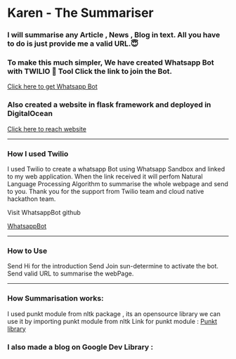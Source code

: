<h1>Karen - The Summariser</h1>
<h3>I will summarise any Article , News , Blog in text. All you have to do is just provide me a valid URL.😇</h3>
<h3>To make this much simpler, We have created Whatsapp Bot with TWILIO 🌟 Tool Click the link to join the Bot.</h3>
<a href="https://wa.me/+14155238886?text=Join%20sun-determine">Click here to get Whatsapp Bot</a>
<h3>Also created a website in flask framework and deployed in DigitalOcean</h3>
<a href="">Click here to reach website</a>
<hr>
<h3>How I used Twilio</h3>
I used Twilio to create a whatsapp Bot using Whatsapp Sandbox and linked to my web application. When the link received it will perfom Natural Language Processing Algorithm to summarise the whole webpage and send to you.
Thank you for the support from Twilio team and cloud native hackathon team.
<p>Visit WhatsappBot github</p>
<a href="https://github.com/crystal-kishore/WhatsappBot">WhatsappBot</a>
<hr>
<h3>How to Use</h3>
Send Hi for the introduction
Send Join sun-determine to activate the bot.
Send valid URL to summarise the webPage.
<hr>
<h3>How Summarisation works:</h3>
I used punkt module from nltk package , its an opensource library we can use it by importing punkt module from nltk
Link for punkt module :
<a href="https://github.com/nltk/nltk/blob/develop/nltk/tokenize/punkt.py">Punkt library</a>
<h3>I also made a blog on Google Dev Library : </h3>


